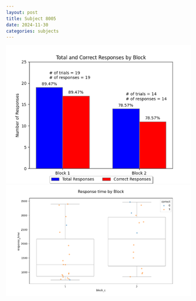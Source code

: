 ```yaml
---
layout: post
title: Subject 8005
date: 2024-11-30
categories: subjects
---
```


![](data/8005/run-15/8005_ATS_responses.png)
![](data/8005/run-15/8005_ATS_rt.png)
